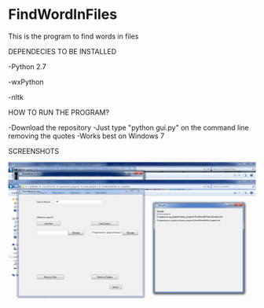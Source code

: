 FindWordInFiles
===============

This is the program to find words in files

DEPENDECIES TO BE INSTALLED

-Python 2.7

-wxPython

-nltk

HOW TO RUN THE PROGRAM?

-Download the repository
-Just type "python gui.py" on the command line removing the quotes
-Works best on Windows 7

SCREENSHOTS

![Alt MainWindow](https://github.com/anubhavmaity/FindWordInFiles/blob/master/snaphots/main_window_with_results.png "Main Window")
